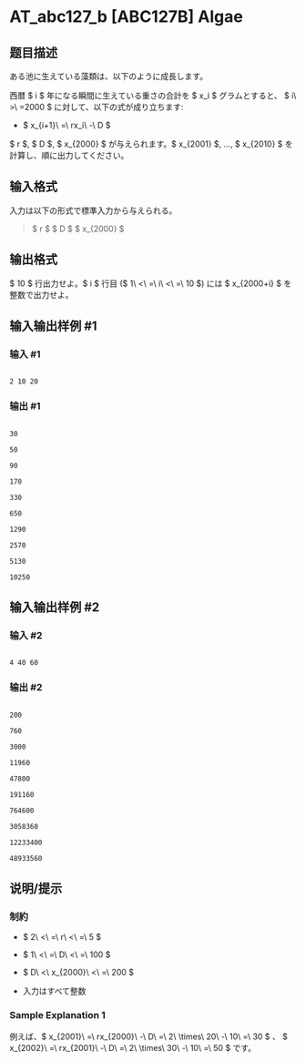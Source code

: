 # AT_abc127_b [ABC127B] Algae

## 题目描述

[problemUrl]: https://atcoder.jp/contests/abc127/tasks/abc127_b

ある池に生えている藻類は、以下のように成長します。

西暦 $ i $ 年になる瞬間に生えている重さの合計を $ x_i $ グラムとすると、 $ i\ >\ =2000 $ に対して、以下の式が成り立ちます:

- $ x_{i+1}\ =\ rx_i\ -\ D $

$ r $, $ D $, $ x_{2000} $ が与えられます。$ x_{2001} $, ..., $ x_{2010} $ を計算し、順に出力してください。

## 输入格式

入力は以下の形式で標準入力から与えられる。

> $ r $ $ D $ $ x_{2000} $

## 输出格式

$ 10 $ 行出力せよ。$ i $ 行目 ($ 1\ <\ =\ i\ <\ =\ 10 $) には $ x_{2000+i} $ を整数で出力せよ。

## 输入输出样例 #1

### 输入 #1

```
2 10 20
```

### 输出 #1

```
30
50
90
170
330
650
1290
2570
5130
10250
```

## 输入输出样例 #2

### 输入 #2

```
4 40 60
```

### 输出 #2

```
200
760
3000
11960
47800
191160
764600
3058360
12233400
48933560
```

## 说明/提示

### 制約

- $ 2\ <\ =\ r\ <\ =\ 5 $
- $ 1\ <\ =\ D\ <\ =\ 100 $
- $ D\ <\ x_{2000}\ <\ =\ 200 $
- 入力はすべて整数

### Sample Explanation 1

例えば、$ x_{2001}\ =\ rx_{2000}\ -\ D\ =\ 2\ \times\ 20\ -\ 10\ =\ 30 $ 、 $ x_{2002}\ =\ rx_{2001}\ -\ D\ =\ 2\ \times\ 30\ -\ 10\ =\ 50 $ です。
